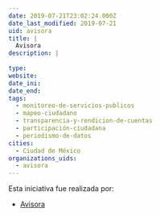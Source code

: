```yaml
---
date: 2019-07-21T23:02:24.000Z
date_last_modified: 2019-07-21
uid: avisora
title: |
  Avisora
description: |
  
type: 
website: 
date_ini: 
date_end: 
tags:
  - monitoreo-de-servicios-publicos
  - mapeo-ciudadano
  - transparencia-y-rendicion-de-cuentas
  - participación-ciudadana
  - periodismo-de-datos
cities: 
  - Ciudad de México
organizations_uids:
  - avisora
---
```


Esta iniciativa fue realizada por:

- [Avisora](/organizaciones/avisora)
